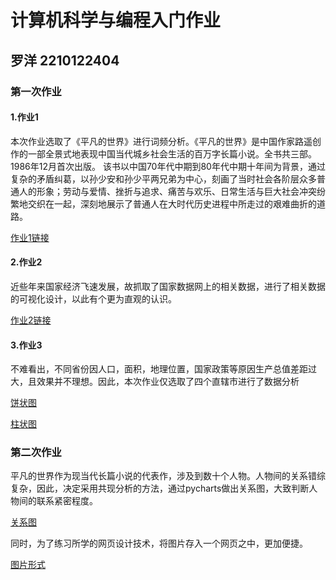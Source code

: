 # 计算机科学与编程入门作业

## 罗洋 2210122404

### 第一次作业

#### 1.作业1
本次作业选取了《平凡的世界》进行词频分析。《平凡的世界》是中国作家路遥创作的一部全景式地表现中国当代城乡社会生活的百万字长篇小说。全书共三部。1986年12月首次出版。
该书以中国70年代中期到80年代中期十年间为背景，通过复杂的矛盾纠葛，以孙少安和孙少平两兄弟为中心，刻画了当时社会各阶层众多普通人的形象；劳动与爱情、挫折与追求、痛苦与欢乐、日常生活与巨大社会冲突纷繁地交织在一起，深刻地展示了普通人在大时代历史进程中所走过的艰难曲折的道路。

[作业1链接](https://modisunset.github.io/平凡的世界人物词云.html)

#### 2.作业2
近些年来国家经济飞速发展，故抓取了国家数据网上的相关数据，进行了相关数据的可视化设计，以此有个更为直观的认识。

[作业2链接](https://modisunset.github.io/地区生产总值.html)

#### 3.作业3
不难看出，不同省份因人口，面积，地理位置，国家政策等原因生产总值差距过大，且效果并不理想。因此，本次作业仅选取了四个直辖市进行了数据分析

[饼状图](https://modisunset.github.io/饼状图.html)

[柱状图](https://modisunset.github.io/柱状图.html)

### 第二次作业
平凡的世界作为现当代长篇小说的代表作，涉及到数十个人物。人物间的关系错综复杂，因此，决定采用共现分析的方法，通过pycharts做出关系图，大致判断人物间的联系紧密程度。

[关系图](https://modisunset.github.io/关系图-平凡的世界.html)

同时，为了练习所学的网页设计技术，将图片存入一个网页之中，更加便捷。

[图片形式](https://modisunset.github.io/关系图.png)
